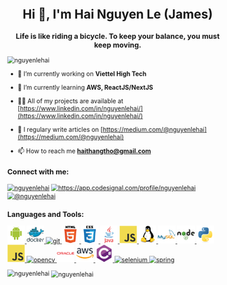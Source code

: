 <h1 align="center">Hi 👋, I'm Hai Nguyen Le (James)</h1>
<h3 align="center">Life is like riding a bicycle. To keep your balance, you must keep moving.</h3>

<p align="left"> <img src="https://komarev.com/ghpvc/?username=nguyenlehai&label=Profile%20views&color=0e75b6&style=flat" alt="nguyenlehai" /> </p>

- 🔭 I’m currently working on **Viettel High Tech**

- 🌱 I’m currently learning **AWS, ReactJS/NextJS**

- 👨‍💻 All of my projects are available at [https://www.linkedin.com/in/nguyenlehai/](https://www.linkedin.com/in/nguyenlehai/)

- 📝 I regulary write articles on [https://medium.com/@nguyenlehai](https://medium.com/@nguyenlehai)

- 📫 How to reach me **haithangtho@gmail.com**

<p align="left">
<h3 align="left">Connect with me:</h3>
<a href="https://linkedin.com/in/nguyenlehai" target="blank"><img align="center" src="https://cdn.jsdelivr.net/npm/simple-icons@3.0.1/icons/linkedin.svg" alt="nguyenlehai" height="30" width="40" /></a>
<a href="https://app.codesignal.com/profile/nguyenlehai" target="blank"><img align="center" src="https://cdn.jsdelivr.net/npm/simple-icons@3.0.1/icons/rss.svg" alt="https://app.codesignal.com/profile/nguyenlehai" height="30" width="40" /></a>
<a href="https://medium.com/@nguyenlehai" target="blank"><img align="center" src="https://cdn.jsdelivr.net/npm/simple-icons@3.0.1/icons/medium.svg" alt="@nguyenlehai" height="30" width="40" /></a>
</p>

<h3 align="left">Languages and Tools:</h3>
<p align="left">
    <a href="https://developer.android.com" target="_blank"> <img src="https://raw.githubusercontent.com/devicons/devicon/master/icons/android/android-original-wordmark.svg" alt="android" width="40" height="40" /> </a>
    <a href="https://www.docker.com/" target="_blank"> <img src="https://raw.githubusercontent.com/devicons/devicon/master/icons/docker/docker-original-wordmark.svg" alt="docker" width="40" height="40" /> </a>
    <a href="https://git-scm.com/" target="_blank"> <img src="https://www.vectorlogo.zone/logos/git-scm/git-scm-icon.svg" alt="git" width="40" height="40" /> </a>
    <a href="https://www.w3.org/html/" target="_blank"> <img src="https://raw.githubusercontent.com/devicons/devicon/master/icons/html5/html5-original-wordmark.svg" alt="html5" width="40" height="40" /> </a>
    <a href="https://www.w3schools.com/css/" target="_blank"> <img src="https://raw.githubusercontent.com/devicons/devicon/master/icons/css3/css3-original-wordmark.svg" alt="css3" width="40" height="40" /> </a>
    <a href="https://www.java.com" target="_blank"> <img src="https://github.com/devicons/devicon/blob/master/icons/java/java-original-wordmark.svg" alt="java" width="40" height="40" /> </a>
    <a href="https://developer.mozilla.org/en-US/docs/Web/JavaScript" target="_blank">
        <img src="https://raw.githubusercontent.com/devicons/devicon/master/icons/javascript/javascript-original.svg" alt="javascript" width="40" height="40" />
    </a>
    <a href="https://www.linux.org/" target="_blank"> <img src="https://raw.githubusercontent.com/devicons/devicon/master/icons/linux/linux-original.svg" alt="linux" width="40" height="40" /> </a>
    <a href="https://www.mysql.com/" target="_blank"> <img src="https://raw.githubusercontent.com/devicons/devicon/master/icons/mysql/mysql-original-wordmark.svg" alt="mysql" width="40" height="40" /> </a>
    <a href="https://nodejs.org" target="_blank"> <img src="https://raw.githubusercontent.com/devicons/devicon/master/icons/nodejs/nodejs-original-wordmark.svg" alt="nodejs" width="40" height="40" /> </a>
    <a href="https://www.python.org" target="_blank"> <img src="https://raw.githubusercontent.com/devicons/devicon/master/icons/python/python-original.svg" alt="python" width="40" height="40" /> </a>
    <a href="https://developer.mozilla.org/en-US/docs/Web/JavaScript" target="_blank"> <img src="https://github.com/devicons/devicon/blob/master/icons/javascript/javascript-original.svg" alt="javascript" width="40" height="40" /> </a>
	<a href="https://opencv.org/" target="_blank"> <img src="https://www.vectorlogo.zone/logos/opencv/opencv-icon.svg" alt="opencv" width="40" height="40" /> </a>
    <a href="https://www.oracle.com/" target="_blank"> <img src="https://github.com/devicons/devicon/blob/master/icons/oracle/oracle-original.svg" alt="oracle" width="40" height="40" /> </a>
	<a href="https://aws.amazon.com" target="_blank"> <img src="https://github.com/devicons/devicon/blob/master/icons/amazonwebservices/amazonwebservices-original-wordmark.svg" alt="aws" width="40" height="40" /> </a>
	<a href="https://www.w3schools.com/cs/" target="_blank"> <img src="https://github.com/devicons/devicon/blob/master/icons/csharp/csharp-original.svg" alt="csharp" width="40" height="40" /> </a>     
    <a href="https://www.selenium.dev" target="_blank"> <img src="https://raw.githubusercontent.com/detain/svg-logos/780f25886640cef088af994181646db2f6b1a3f8/svg/selenium-logo.svg" alt="selenium" width="40" height="40" /> </a>
    <a href="" target="_blank"> <img src="https://www.vectorlogo.zone/logos/springio/springio-icon.svg" alt="spring" width="40" height="40" /> </a>
</p>


<p><img align="left" src="https://github-readme-stats.vercel.app/api/top-langs/?username=nguyenlehai&layout=compact" alt="nguyenlehai" /></p>

<p>&nbsp;<img align="center" src="https://github-readme-stats.vercel.app/api?username=nguyenlehai&show_icons=true" alt="nguyenlehai" /></p>
